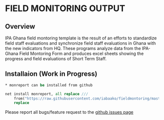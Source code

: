 # FIELD MONITORING OUTPUT

## Overview

IPA Ghana field montoring template is the result of an efforts to standardize field staff evaluations and synchronize field staff evaluations in Ghana with the new indicators from HQ. These programs analyze data from the IPA-Ghana Field Montoring Form and produces excel sheets showing the progress and field evaluations of Short Term Staff. 


## Installaion (Work in Progress)

```stata
* monreport can be installed from github

net install monreport, all replace ///
	from("https://raw.githubusercontent.com/iabaako/fieldmontoring/master/ado") ///
    replace
```

Please report all bugs/feature request to the [github issues page](https://github.com/PovertyAction/high-frequency-checks/issues)